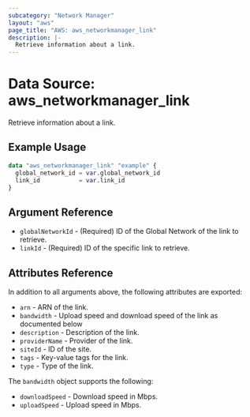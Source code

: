```yaml
---
subcategory: "Network Manager"
layout: "aws"
page_title: "AWS: aws_networkmanager_link"
description: |-
  Retrieve information about a link.
---
```


# Data Source:  aws_networkmanager_link

Retrieve information about a link.

## Example Usage

```terraform
data "aws_networkmanager_link" "example" {
  global_network_id = var.global_network_id
  link_id           = var.link_id
}
```

## Argument Reference

* `globalNetworkId` - (Required) ID of the Global Network of the link to retrieve.
* `linkId` - (Required) ID of the specific link to retrieve.

## Attributes Reference

In addition to all arguments above, the following attributes are exported:

* `arn` - ARN of the link.
* `bandwidth` - Upload speed and download speed of the link as documented below
* `description` - Description of the link.
* `providerName` - Provider of the link.
* `siteId` - ID of the site.
* `tags` - Key-value tags for the link.
* `type` - Type of the link.

The `bandwidth` object supports the following:

* `downloadSpeed` - Download speed in Mbps.
* `uploadSpeed` - Upload speed in Mbps.

<!-- cache-key: cdktf-0.17.0-pre.15 input-8ccf608c90eeacaa4f03a52c12caaba3ee3b7eaaf1a69a30c7f3cb1dff00325d -->